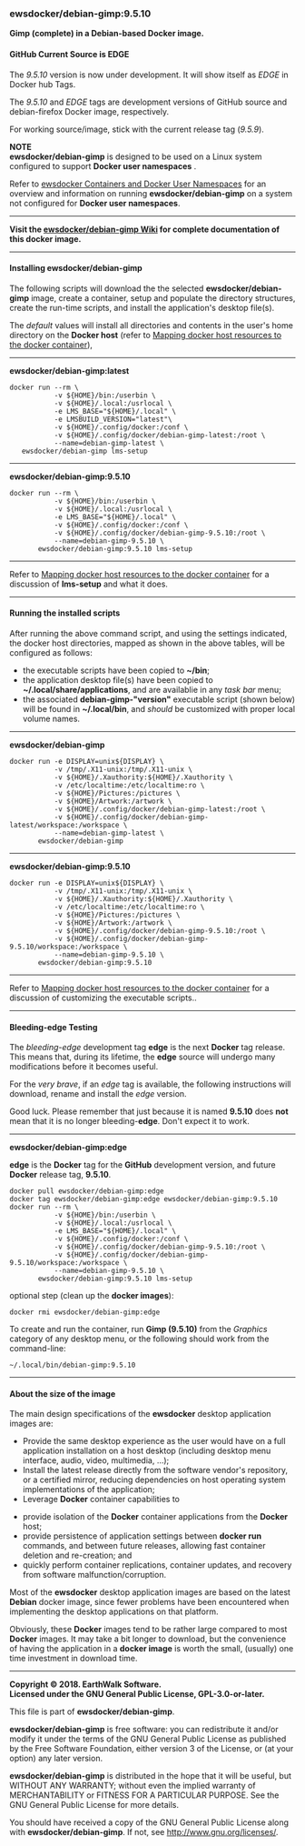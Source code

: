 ### ewsdocker/debian-gimp:9.5.10  

**Gimp (complete) in a Debian-based Docker image.**  

#### GitHub Current Source is EDGE
The _9.5.10_ version is now under development. It will show itself as _EDGE_ in Docker hub Tags.  

The _9.5.10_ and _EDGE_ tags are development versions of GitHub source and debian-firefox Docker image, respectively.  

For working source/image, stick with the current release tag (_9.5.9_).  

**NOTE**  
**ewsdocker/debian-gimp** is designed to be used on a Linux system configured to support **Docker user namespaces** .  

Refer to [ewsdocker Containers and Docker User Namespaces](https://github.com/ewsdocker/ewsdocker.github.io/wiki/UserNS-Overview) for an overview and information on running **ewsdocker/debian-gimp** on a system not configured for **Docker user namespaces**.
____  
**Visit the [ewsdocker/debian-gimp Wiki](https://github.com/ewsdocker/debian-gimp/wiki/QuickStart) for complete documentation of this docker image.**  
____  
#### Installing ewsdocker/debian-gimp  

The following scripts will download the the selected **ewsdocker/debian-gimp** image, create a container, setup and populate the directory structures, create the run-time scripts, and install the application's desktop file(s).  

The _default_ values will install all directories and contents in the user's home directory on the **Docker host** (refer to [Mapping docker host resources to the docker container](https://github.com/ewsdocker/debian-gimp/wiki/QuickStart#mapping)),  
____  
**ewsdocker/debian-gimp:latest**  
  
    docker run --rm \
               -v ${HOME}/bin:/userbin \
               -v ${HOME}/.local:/usrlocal \
               -e LMS_BASE="${HOME}/.local" \
               -e LMSBUILD_VERSION="latest"\
               -v ${HOME}/.config/docker:/conf \
               -v ${HOME}/.config/docker/debian-gimp-latest:/root \
               --name=debian-gimp-latest \
       ewsdocker/debian-gimp lms-setup  

____  
**ewsdocker/debian-gimp:9.5.10**  
  
    docker run --rm \
               -v ${HOME}/bin:/userbin \
               -v ${HOME}/.local:/usrlocal \
               -e LMS_BASE="${HOME}/.local" \
               -v ${HOME}/.config/docker:/conf \
               -v ${HOME}/.config/docker/debian-gimp-9.5.10:/root \
               --name=debian-gimp-9.5.10 \
           ewsdocker/debian-gimp:9.5.10 lms-setup  

____  

Refer to [Mapping docker host resources to the docker container](https://github.com/ewsdocker/debian-gimp/wiki/QuickStart#mapping) for a discussion of **lms-setup** and what it does.  

____  

#### Running the installed scripts

After running the above command script, and using the settings indicated, the docker host directories, mapped as shown in the above tables, will be configured as follows:

+ the executable scripts have been copied to **~/bin**;  
+ the application desktop file(s) have been copied to **~/.local/share/applications**, and are availablie in any _task bar_ menu;  
+ the associated **debian-gimp-"version"** executable script (shown below) will be found in **~/.local/bin**, and _should_ be customized with proper local volume names.  

____  
**ewsdocker/debian-gimp**  

    docker run -e DISPLAY=unix${DISPLAY} \
               -v /tmp/.X11-unix:/tmp/.X11-unix \
               -v ${HOME}/.Xauthority:${HOME}/.Xauthority \
               -v /etc/localtime:/etc/localtime:ro \
               -v ${HOME}/Pictures:/pictures \
               -v ${HOME}/Artwork:/artwork \
               -v ${HOME}/.config/docker/debian-gimp-latest:/root \
               -v ${HOME}/.config/docker/debian-gimp-latest/workspace:/workspace \
               --name=debian-gimp-latest \
           ewsdocker/debian-gimp

_____  
**ewsdocker/debian-gimp:9.5.10**
  
    docker run -e DISPLAY=unix${DISPLAY} \
               -v /tmp/.X11-unix:/tmp/.X11-unix \
               -v ${HOME}/.Xauthority:${HOME}/.Xauthority \
               -v /etc/localtime:/etc/localtime:ro \
               -v ${HOME}/Pictures:/pictures \
               -v ${HOME}/Artwork:/artwork \
               -v ${HOME}/.config/docker/debian-gimp-9.5.10:/root \
               -v ${HOME}/.config/docker/debian-gimp-9.5.10/workspace:/workspace \
               --name=debian-gimp-9.5.10 \
           ewsdocker/debian-gimp:9.5.10  

____  

Refer to [Mapping docker host resources to the docker container](https://github.com/ewsdocker/debian-gimp/wiki/QuickStart#mapping) for a discussion of customizing the executable scripts..  

____  

#### Bleeding-edge Testing  

The _bleeding-edge_ development tag **edge** is the next **Docker** tag release.  This means that, during its lifetime, the **edge** source will undergo many modifications before it becomes useful.  

For the _very brave_, if an _edge_ tag is available, the following  instructions will download, rename and install the _edge_ version.  

Good luck.  Please remember that just because it is named **9.5.10** does **not** mean that it is no longer bleeding-**edge**. Don't expect it to work.

____  

**ewsdocker/debian-gimp:edge**  

**edge** is the **Docker** tag for the **GitHub** development version, and future **Docker** release tag, **9.5.10**.  

    docker pull ewsdocker/debian-gimp:edge
    docker tag ewsdocker/debian-gimp:edge ewsdocker/debian-gimp:9.5.10
    docker run --rm \
               -v ${HOME}/bin:/userbin \
               -v ${HOME}/.local:/usrlocal \
               -e LMS_BASE="${HOME}/.local" \
               -v ${HOME}/.config/docker:/conf \
               -v ${HOME}/.config/docker/debian-gimp-9.5.10:/root \
               -v ${HOME}/.config/docker/debian-gimp-9.5.10/workspace:/workspace \
               --name=debian-gimp-9.5.10 \
           ewsdocker/debian-gimp:9.5.10 lms-setup  

optional step (clean up the **docker images**):

    docker rmi ewsdocker/debian-gimp:edge  

To create and run the container, run **Gimp (9.5.10)** from the _Graphics_ category of any desktop menu, or the following should work from the command-line:

    ~/.local/bin/debian-gimp:9.5.10  

____  

#### About the size of the image  

The main design specifications of the **ewsdocker** desktop application images are:  

  - Provide the same desktop experience as the user would have on a full application installation on a host desktop (including desktop menu interface, audio, video, multimedia, ...);  
  - Install the latest release directly from the software vendor's repository, or a certified mirror, reducing dependencies on host operating system implementations of the application;  
  - Leverage **Docker** container capabilities to  
   + provide isolation of the **Docker** container applications from the **Docker** host;  
   + provide persistence of application settings between **docker run** commands, and between future releases, allowing fast container deletion and re-creation; and  
   + quickly perform container replications, container updates, and recovery from software malfunction/corruption.  

Most of the **ewsdocker** desktop application images are based on the latest **Debian** docker image, since fewer problems have been encountered when implementing the desktop applications on that platform.  

Obviously, these **Docker** images tend to be rather large compared to most **Docker** images. It may take a bit longer to download, but the convenience of having the application in a **docker image** is worth the small, (usually) one time investment in download time.  

____  

**Copyright © 2018. EarthWalk Software.**  
**Licensed under the GNU General Public License, GPL-3.0-or-later.**  

This file is part of **ewsdocker/debian-gimp**.  

**ewsdocker/debian-gimp** is free software: you can redistribute 
it and/or modify it under the terms of the GNU General Public License 
as published by the Free Software Foundation, either version 3 of the 
License, or (at your option) any later version.  

**ewsdocker/debian-gimp** is distributed in the hope that it will 
be useful, but WITHOUT ANY WARRANTY; without even the implied warranty 
of MERCHANTABILITY or FITNESS FOR A PARTICULAR PURPOSE.  See the
GNU General Public License for more details.  

You should have received a copy of the GNU General Public License
along with **ewsdocker/debian-gimp**.  If not, see 
<http://www.gnu.org/licenses/>.  

